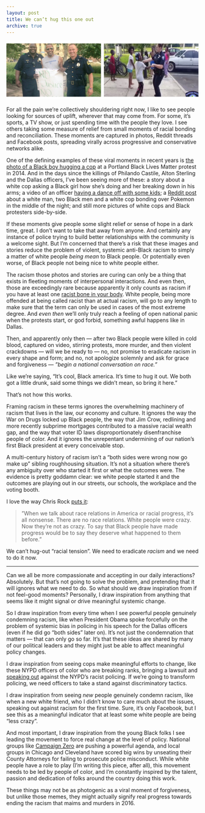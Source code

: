 ```yaml
---
layout: post
title: We can’t hug this one out
archive: true
---
```

![Photos of protestors and police hugging](/img/2016/hugs.jpg)

For all the pain we’re collectively shouldering right now, I like to see people looking for sources of uplift, wherever that may come from. For some, it’s sports, a TV show, or just spending time with the people they love. I see others taking some measure of relief from small moments of racial bonding and reconciliation. These moments are captured in photos, Reddit threads and Facebook posts, spreading virally across progressive and conservative networks alike.

One of the defining examples of these viral moments in recent years is [the photo of a Black boy hugging a cop](http://www.cnn.com/2014/11/29/living/ferguson-protest-hug/) at a Portland Black Lives Matter protest in 2014. And in the days since the killings of Philando Castile, Alton Sterling and the Dallas officers, I’ve been seeing more of these: a story about a white cop asking a Black girl how she’s doing and her breaking down in his arms; a video of an officer [having a dance off with some kids](http://www.usatoday.com/videos/news/humankind/2016/07/14/87090342/); a [Reddit post](https://twitter.com/DeionGottaSTFU/status/751797329418747904) about a white man, two Black men and a white cop bonding over Pokemon in the middle of the night; and still more pictures of white cops and Black protesters side-by-side.

If these moments give people some slight relief or sense of hope in a dark time, great. I don’t want to take that away from anyone. And certainly any instance of police trying to build better relationships with the community is a welcome sight. But I’m concerned that there’s a risk that these images and stories reduce the problem of violent, systemic anti-Black racism to simply a matter of white people *being mean* to Black people. Or potentially even worse, of Black people not being nice to white people either.

<!--more-->

The racism those photos and stories are curing can only be a thing that exists in fleeting moments of interpersonal interactions. And even then, those are exceedingly rare because apparently it only counts as racism if you have at least one [racist bone in your body](http://the-toast.net/2015/08/06/racist-bones-in-your-body/). White people, being more offended at being called racist than at actual racism, will go to any length to make sure that the term can only be used in cases of the most extreme degree. And *even then* we’ll only truly reach a feeling of open national panic when the protests start, or god forbid, something awful happens like in Dallas.

Then, and apparently only then — after two Black people were killed in cold blood, captured on video, stirring protests, more murder, and then violent crackdowns — will we be ready to — no, not promise to eradicate racism in every shape and form; and no, not apologize solemnly and ask for grace and forgiveness — *”begin a national conversation on race.”*

Like we’re saying, “It’s cool, Black america. It’s time to hug it out. We both got a little drunk, said some things we didn’t mean, so bring it here.”

That’s not how this works.

Framing racism in these terms ignores the overwhelming machinery of racism that lives in the law, our economy and culture. It ignores the way the War on Drugs locked up Black people, the way that Jim Crow, redlining and more recently subprime mortgages contributed to a massive racial wealth gap, and the way that voter ID laws disproportionately disenfranchise people of color. And it ignores the unrepentant undermining of our nation’s first Black president at every conceivable stop.

A multi-century history of racism isn’t a “both sides were wrong now go make up” sibling roughhousing situation. It’s not a situation where there’s any ambiguity over who started it first or what the outcomes were. The evidence is pretty goddamn clear: we white people started it and the outcomes are playing out in our streets, our schools, the workplace and the voting booth.

I love the way Chris Rock [puts it](http://www.vulture.com/2014/11/chris-rock-frank-rich-in-conversation.html):

>”When we talk about race relations in America or racial progress, it’s all nonsense. There are no race relations. White people were crazy. Now they’re not as crazy. To say that Black people have made progress would be to say they deserve what happened to them before.”

We can’t hug-out “racial tension”. We need to eradicate *racism* and we need to do it now.

---

Can we all be more compassionate and accepting in our daily interactions? Absolutely. But that’s not going to solve the problem, and pretending that it will ignores what we need to do. So what should we draw inspiration from if not feel-good moments? Personally, I draw inspiration from anything that seems like it might signal or drive meaningful systemic change.

So I draw inspiration from every time when I see powerful people genuinely condemning racism, like when President Obama spoke forcefully on the problem of systemic bias in policing in his speech for the Dallas officers (even if he did go “both sides” later on). It’s not just the condemnation that matters — that can only go so far. It’s that these ideas are shared by many of our political leaders and they might just be able to affect meaningful policy changes.

I draw inspiration from seeing cops make meaningful efforts to change, like these NYPD officers of color who are breaking ranks, bringing a lawsuit and [speaking out](https://twitter.com/TalibKweli/status/753362692312666112) against the NYPD’s racist policing. If we’re going to transform policing, we need officers to take a stand against discriminatory tactics.

I draw inspiration from seeing *new* people genuinely condemn racism, like when a new white friend, who I didn’t know to care much about the issues, speaking out against racism for the first time. Sure, it’s only Facebook, but I see this as a meaningful indicator that at least some white people are being “less crazy”.

And most important, I draw inspiration from the young Black folks I see leading the movement to force real change at the level of policy. National groups like [Campaign Zero](http://www.joincampaignzero.org/) are pushing a powerful agenda, and local groups in Chicago and Cleveland have scored big wins by unseating their County Attorneys for failing to prosecute police misconduct. While white people have a role to play (I’m writing this piece, after all), this movement needs to be led by people of color, and I’m constantly inspired by the talent, passion and dedication of folks around the country doing this work.

These things may not be as photogenic as a viral moment of forgiveness, but unlike those memes, they might actually signify real progress towards ending the racism that maims and murders in 2016.
